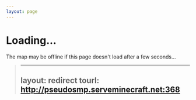 ```yaml
---
layout: page
---
```


# Loading...

The map may be offline if this page doesn't load after a few seconds...

> ---
> layout: redirect
> tourl: http://pseudosmp.serveminecraft.net:368
> ---
